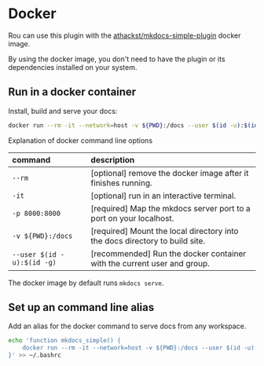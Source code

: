 # Docker

Rou can use this plugin with the [athackst/mkdocs-simple-plugin](https://hub.docker.com/r/athackst/mkdocs-simple-plugin) docker image.

By using the docker image, you don't need to have the plugin or its dependencies installed on your system.

## Run in a docker container

Install, build and serve your docs:

```bash
docker run --rm -it --network=host -v ${PWD}:/docs --user $(id -u):$(id -g) athackst/mkdocs-simple-plugin
```

Explanation of docker command line options

<!-- markdownlint-disable MD038 -->
| command                    | description                                                                 |
| :------------------------- | :-------------------------------------------------------------------------- |
| `--rm`                     | [optional] remove the docker image after it finishes running.               |
| `-it`                      | [optional] run in an interactive terminal.                                  |
| `-p 8000:8000`             | [required] Map the mkdocs server port to a port on your localhost.          |
| `-v ${PWD}:/docs`          | [required] Mount the local directory into the docs directory to build site. |
| `--user $(id -u):$(id -g)` | [recommended] Run the docker container with the current user and group.     |
<!-- markdownlint-enable MD038 -->

The docker image by default runs `mkdocs serve`.

## Set up an command line alias

Add an alias for the docker command to serve docs from any workspace.

```bash
echo 'function mkdocs_simple() { 
    docker run --rm -it --network=host -v ${PWD}:/docs --user $(id -u):$(id -g) athackst/mkdocs-simple-plugin $@ 
}' >> ~/.bashrc
```

